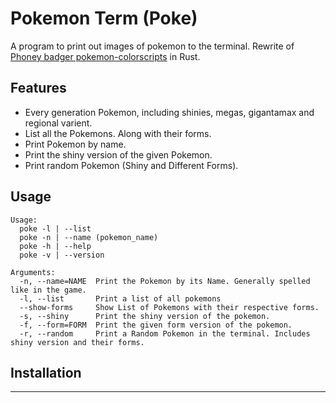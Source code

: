 # Pokemon Term (Poke)
A program to print out images of pokemon to the terminal. Rewrite of [Phoney badger pokemon-colorscripts](https://gitlab.com/phoneybadger/pokemon-colorscripts) in Rust.

## Features

  - Every generation Pokemon, including shinies, megas, gigantamax and regional varient.
  - List all the Pokemons. Along with their forms.
  - Print Pokemon by name.
  - Print the shiny version of the given Pokemon.
  - Print random Pokemon (Shiny and Different Forms).

## Usage
```
Usage:
  poke -l | --list
  poke -n | --name (pokemon_name)
  poke -h | --help
  poke -v | --version

Arguments:
  -n, --name=NAME  Print the Pokemon by its Name. Generally spelled like in the game.
  -l, --list       Print a list of all pokemons
  --show-forms     Show List of Pokemons with their respective forms.
  -s, --shiny      Print the shiny version of the pokemon.
  -f, --form=FORM  Print the given form version of the pokemon.
  -r, --random     Print a Random Pokemon in the terminal. Includes shiny version and their forms.
```

## Installation
------------------------------------------------------
